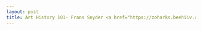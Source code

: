 ```yaml
---
layout: post
title: Art History 101- Frans Snyder <a href="https://zoharks.beehiiv.com/p/frans-snyders" target=_blank></a>
---
```


 
